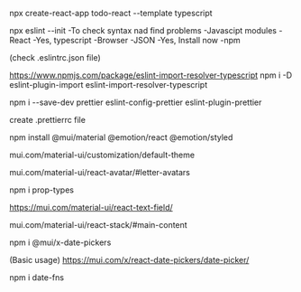 
npx create-react-app todo-react --template typescript

npx eslint --init
-To check syntax nad find problems
-Javascipt modules
-React
-Yes, typescript
-Browser
-JSON
-Yes, Install now
-npm

(check .eslintrc.json file)

https://www.npmjs.com/package/eslint-import-resolver-typescript
npm i -D eslint-plugin-import eslint-import-resolver-typescript

npm i --save-dev prettier eslint-config-prettier eslint-plugin-prettier

create .prettierrc file

npm install @mui/material @emotion/react @emotion/styled

mui.com/material-ui/customization/default-theme

mui.com/material-ui/react-avatar/#letter-avatars

npm i prop-types

https://mui.com/material-ui/react-text-field/

mui.com/material-ui/react-stack/#main-content

npm i @mui/x-date-pickers

(Basic usage)
https://mui.com/x/react-date-pickers/date-picker/

npm i date-fns